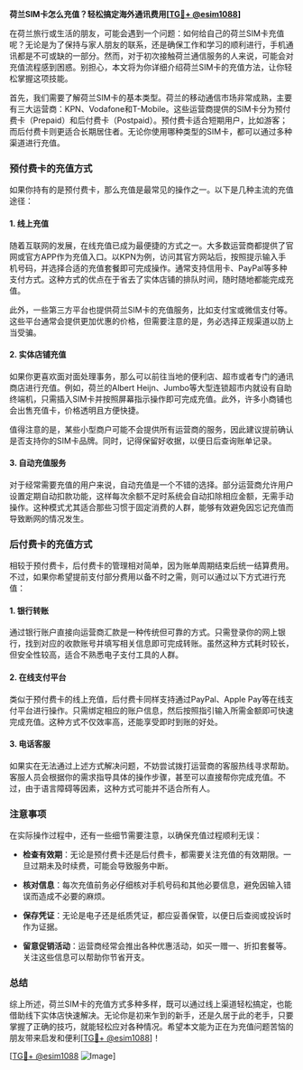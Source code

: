 **荷兰SIM卡怎么充值？轻松搞定海外通讯费用[[TG💪+ @esim1088](https://t.me/s/esim1088)]**

在荷兰旅行或生活的朋友，可能会遇到一个问题：如何给自己的荷兰SIM卡充值呢？无论是为了保持与家人朋友的联系，还是确保工作和学习的顺利进行，手机通讯都是不可或缺的一部分。然而，对于初次接触荷兰通信服务的人来说，可能会对充值流程感到困惑。别担心，本文将为你详细介绍荷兰SIM卡的充值方法，让你轻松掌握这项技能。

首先，我们需要了解荷兰SIM卡的基本类型。荷兰的移动通信市场非常成熟，主要有三大运营商：KPN、Vodafone和T-Mobile。这些运营商提供的SIM卡分为预付费卡（Prepaid）和后付费卡（Postpaid）。预付费卡适合短期用户，比如游客；而后付费卡则更适合长期居住者。无论你使用哪种类型的SIM卡，都可以通过多种渠道进行充值。

### 预付费卡的充值方式

如果你持有的是预付费卡，那么充值是最常见的操作之一。以下是几种主流的充值途径：

#### 1. **线上充值**
随着互联网的发展，在线充值已成为最便捷的方式之一。大多数运营商都提供了官网或官方APP作为充值入口。以KPN为例，访问其官方网站后，按照提示输入手机号码，并选择合适的充值套餐即可完成操作。通常支持信用卡、PayPal等多种支付方式。这种方式的优点在于省去了实体店铺的排队时间，随时随地都能完成充值。

此外，一些第三方平台也提供荷兰SIM卡的充值服务，比如支付宝或微信支付等。这些平台通常会提供更加优惠的价格，但需要注意的是，务必选择正规渠道以防上当受骗。

#### 2. **实体店铺充值**
如果你更喜欢面对面处理事务，那么可以前往当地的便利店、超市或者专门的通讯商店进行充值。例如，荷兰的Albert Heijn、Jumbo等大型连锁超市内就设有自助终端机，只需插入SIM卡并按照屏幕指示操作即可完成充值。此外，许多小商铺也会出售充值卡，价格透明且方便快捷。

值得注意的是，某些小型商户可能不会提供所有运营商的服务，因此建议提前确认是否支持你的SIM卡品牌。同时，记得保留好收据，以便日后查询账单记录。

#### 3. **自动充值服务**
对于经常需要充值的用户来说，自动充值是一个不错的选择。部分运营商允许用户设置定期自动扣款功能，这样每次余额不足时系统会自动扣除相应金额，无需手动操作。这种模式尤其适合那些习惯于固定消费的人群，能够有效避免因忘记充值而导致断网的情况发生。

### 后付费卡的充值方式

相较于预付费卡，后付费卡的管理相对简单，因为账单周期结束后统一结算费用。不过，如果你希望提前支付部分费用以备不时之需，则可以通过以下方式进行充值：

#### 1. **银行转账**
通过银行账户直接向运营商汇款是一种传统但可靠的方式。只需登录你的网上银行，找到对应的收款账号并填写相关信息即可完成转账。虽然这种方式耗时较长，但安全性较高，适合不熟悉电子支付工具的人群。

#### 2. **在线支付平台**
类似于预付费卡的线上充值，后付费卡同样支持通过PayPal、Apple Pay等在线支付平台进行操作。只需绑定相应的账户信息，然后按照指引输入所需金额即可快速完成充值。这种方式不仅效率高，还能享受即时到账的好处。

#### 3. **电话客服**
如果实在无法通过上述方式解决问题，不妨尝试拨打运营商的客服热线寻求帮助。客服人员会根据你的需求指导具体的操作步骤，甚至可以直接帮你完成充值。不过，由于语言障碍等因素，这种方式可能并不适合所有人。

### 注意事项

在实际操作过程中，还有一些细节需要注意，以确保充值过程顺利无误：

- **检查有效期**：无论是预付费卡还是后付费卡，都需要关注充值的有效期限。一旦过期未及时续费，可能会导致服务中断。
  
- **核对信息**：每次充值前务必仔细核对手机号码和其他必要信息，避免因输入错误而造成不必要的麻烦。

- **保存凭证**：无论是电子还是纸质凭证，都应妥善保管，以便日后查阅或投诉时作为证据。

- **留意促销活动**：运营商经常会推出各种优惠活动，如买一赠一、折扣套餐等。关注这些信息可以帮助你节省开支。

### 总结

综上所述，荷兰SIM卡的充值方式多种多样，既可以通过线上渠道轻松搞定，也能借助线下实体店快速解决。无论你是初来乍到的新手，还是久居于此的老手，只要掌握了正确的技巧，就能轻松应对各种情况。希望本文能为正在为充值问题苦恼的朋友带来启发和便利[[TG💪+ @esim1088](https://t.me/s/esim1088)]！

[[TG💪+ @esim1088](https://t.me/s/esim1088) ![Image](https://i.postimg.cc/4NQfJmqS/Snipaste-2025-05-13-00-14-12.png)]